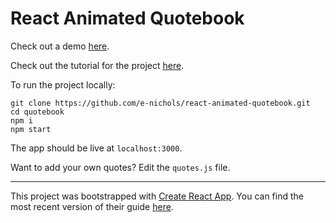 # React Animated Quotebook

Check out a demo [here](https://randomquotebook.surge.sh).

Check out the tutorial for the project [here](http://etnichols.com/react-quotebook-tutorial/).

To run the project locally:

```
git clone https://github.com/e-nichols/react-animated-quotebook.git
cd quotebook
npm i
npm start
```

The app should be live at ```localhost:3000```.

Want to add your own quotes? Edit the ```quotes.js``` file.

---
This project was bootstrapped with [Create React App](https://github.com/facebookincubator/create-react-app). You can find the most recent version of their guide [here](https://github.com/facebookincubator/create-react-app/blob/master/packages/react-scripts/template/README.md).
